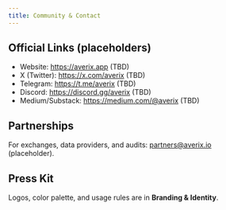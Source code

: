 ```yaml
---
title: Community & Contact
---
```

## Official Links (placeholders)
- Website: https://averix.app (TBD)
- X (Twitter): https://x.com/averix (TBD)
- Telegram: https://t.me/averix (TBD)
- Discord: https://discord.gg/averix (TBD)
- Medium/Substack: https://medium.com/@averix (TBD)

## Partnerships
For exchanges, data providers, and audits: partners@averix.io (placeholder).

## Press Kit
Logos, color palette, and usage rules are in **Branding & Identity**.

